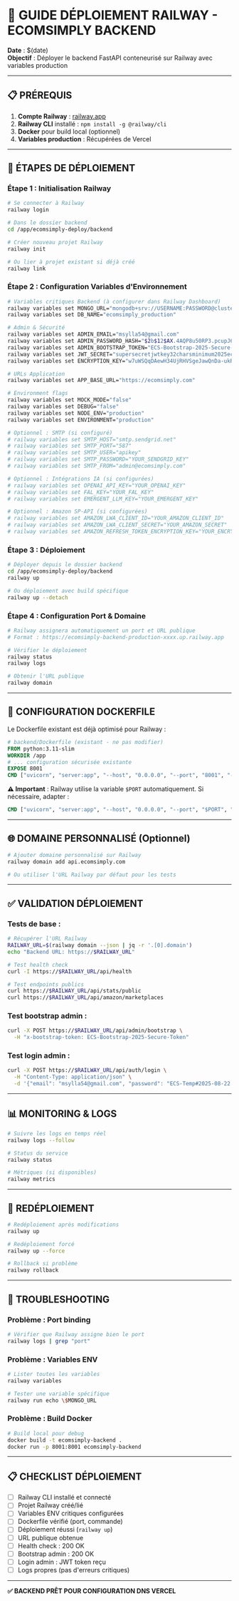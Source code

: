 # 🚂 GUIDE DÉPLOIEMENT RAILWAY - ECOMSIMPLY BACKEND

**Date** : $(date)  
**Objectif** : Déployer le backend FastAPI conteneurisé sur Railway avec variables production

---

## 📋 **PRÉREQUIS**

1. **Compte Railway** : [railway.app](https://railway.app)
2. **Railway CLI** installé : `npm install -g @railway/cli`
3. **Docker** pour build local (optionnel)
4. **Variables production** : Récupérées de Vercel

---

## 🚀 **ÉTAPES DE DÉPLOIEMENT**

### **Étape 1 : Initialisation Railway**

```bash
# Se connecter à Railway
railway login

# Dans le dossier backend
cd /app/ecomsimply-deploy/backend

# Créer nouveau projet Railway
railway init

# Ou lier à projet existant si déjà créé
railway link
```

### **Étape 2 : Configuration Variables d'Environnement**

```bash
# Variables critiques Backend (à configurer dans Railway Dashboard)
railway variables set MONGO_URL="mongodb+srv://USERNAME:PASSWORD@cluster.mongodb.net/ecomsimply_production?retryWrites=true&w=majority"
railway variables set DB_NAME="ecomsimply_production"

# Admin & Sécurité
railway variables set ADMIN_EMAIL="msylla54@gmail.com"
railway variables set ADMIN_PASSWORD_HASH="$2b$12$AX.4AQP8u50RP3.pcupJ6OJSSOHQqTG71NJvZRW/J6kyRFnxKX0.W"
railway variables set ADMIN_BOOTSTRAP_TOKEN="ECS-Bootstrap-2025-Secure-Token"
railway variables set JWT_SECRET="supersecretjwtkey32charsminimum2025ecomsimply"
railway variables set ENCRYPTION_KEY="w7uWSQqDAewH34UjRHVSgeJawQnDa-ukRe0WERClY694="

# URLs Application
railway variables set APP_BASE_URL="https://ecomsimply.com"

# Environment flags
railway variables set MOCK_MODE="false"
railway variables set DEBUG="false"
railway variables set NODE_ENV="production"
railway variables set ENVIRONMENT="production"

# Optionnel : SMTP (si configuré)
# railway variables set SMTP_HOST="smtp.sendgrid.net"
# railway variables set SMTP_PORT="587"
# railway variables set SMTP_USER="apikey"
# railway variables set SMTP_PASSWORD="YOUR_SENDGRID_KEY"
# railway variables set SMTP_FROM="admin@ecomsimply.com"

# Optionnel : Intégrations IA (si configurées)
# railway variables set OPENAI_API_KEY="YOUR_OPENAI_KEY"
# railway variables set FAL_KEY="YOUR_FAL_KEY"
# railway variables set EMERGENT_LLM_KEY="YOUR_EMERGENT_KEY"

# Optionnel : Amazon SP-API (si configurées)
# railway variables set AMAZON_LWA_CLIENT_ID="YOUR_AMAZON_CLIENT_ID"
# railway variables set AMAZON_LWA_CLIENT_SECRET="YOUR_AMAZON_SECRET"
# railway variables set AMAZON_REFRESH_TOKEN_ENCRYPTION_KEY="YOUR_ENCRYPTION_KEY"
```

### **Étape 3 : Déploiement**

```bash
# Déployer depuis le dossier backend
cd /app/ecomsimply-deploy/backend
railway up

# Ou déploiement avec build spécifique
railway up --detach
```

### **Étape 4 : Configuration Port & Domaine**

```bash
# Railway assignera automatiquement un port et URL publique
# Format : https://ecomsimply-backend-production-xxxx.up.railway.app

# Vérifier le déploiement
railway status
railway logs

# Obtenir l'URL publique
railway domain
```

---

## 🔧 **CONFIGURATION DOCKERFILE**

Le Dockerfile existant est déjà optimisé pour Railway :

```dockerfile
# backend/Dockerfile (existant - ne pas modifier)
FROM python:3.11-slim
WORKDIR /app
# ... configuration sécurisée existante
EXPOSE 8001
CMD ["uvicorn", "server:app", "--host", "0.0.0.0", "--port", "8001", "--workers", "4"]
```

**⚠️ Important** : Railway utilise la variable `$PORT` automatiquement. Si nécessaire, adapter :

```dockerfile
CMD ["uvicorn", "server:app", "--host", "0.0.0.0", "--port", "$PORT", "--workers", "4"]
```

---

## 🌐 **DOMAINE PERSONNALISÉ (Optionnel)**

```bash
# Ajouter domaine personnalisé sur Railway
railway domain add api.ecomsimply.com

# Ou utiliser l'URL Railway par défaut pour les tests
```

---

## ✅ **VALIDATION DÉPLOIEMENT**

### **Tests de base :**

```bash
# Récupérer l'URL Railway
RAILWAY_URL=$(railway domain --json | jq -r '.[0].domain')
echo "Backend URL: https://$RAILWAY_URL"

# Test health check
curl -I https://$RAILWAY_URL/api/health

# Test endpoints publics
curl https://$RAILWAY_URL/api/stats/public
curl https://$RAILWAY_URL/api/amazon/marketplaces
```

### **Test bootstrap admin :**

```bash
curl -X POST https://$RAILWAY_URL/api/admin/bootstrap \
  -H "x-bootstrap-token: ECS-Bootstrap-2025-Secure-Token"
```

### **Test login admin :**

```bash
curl -X POST https://$RAILWAY_URL/api/auth/login \
  -H "Content-Type: application/json" \
  -d '{"email": "msylla54@gmail.com", "password": "ECS-Temp#2025-08-22!"}'
```

---

## 📊 **MONITORING & LOGS**

```bash
# Suivre les logs en temps réel
railway logs --follow

# Status du service
railway status

# Métriques (si disponibles)
railway metrics
```

---

## 🔄 **REDÉPLOIEMENT**

```bash
# Redéploiement après modifications
railway up

# Redéploiement forcé
railway up --force

# Rollback si problème
railway rollback
```

---

## 🚨 **TROUBLESHOOTING**

### **Problème : Port binding**
```bash
# Vérifier que Railway assigne bien le port
railway logs | grep "port"
```

### **Problème : Variables ENV**
```bash
# Lister toutes les variables
railway variables

# Tester une variable spécifique
railway run echo \$MONGO_URL
```

### **Problème : Build Docker**
```bash
# Build local pour debug
docker build -t ecomsimply-backend .
docker run -p 8001:8001 ecomsimply-backend
```

---

## 📋 **CHECKLIST DÉPLOIEMENT**

- [ ] Railway CLI installé et connecté
- [ ] Projet Railway créé/lié
- [ ] Variables ENV critiques configurées
- [ ] Dockerfile vérifié (port, commande)
- [ ] Déploiement réussi (`railway up`)
- [ ] URL publique obtenue
- [ ] Health check : 200 OK
- [ ] Bootstrap admin : 200 OK
- [ ] Login admin : JWT token reçu
- [ ] Logs propres (pas d'erreurs critiques)

---

**✅ BACKEND PRÊT POUR CONFIGURATION DNS VERCEL**
